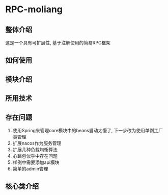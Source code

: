 # RPC-moliang 
## 整体介绍

这是一个具有可扩展性, 基于注解使用的简易RPC框架
## 如何使用
## 模块介绍
## 所用技术
## 存在问题
1. 使用Spring来管理core模块中的beans启动太慢了, 下一步改为使用单例工厂类管理
2. 扩展nacos作为服务管理
3. 扩展几种负载均衡算法
4. 心跳包似乎中存在问题
5. 样例中需要添加api模块
6. 简单的admin管理
## 核心类介绍